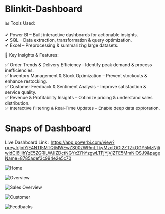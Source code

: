 # Blinkit-Dashboard
📊 Tools Used:  

✔ Power BI – Built interactive dashboards for actionable insights.  
✔ SQL – Data extraction, transformation & query optimization.  
✔ Excel – Preprocessing & summarizing large datasets.

🚀 Key Insights & Features:  

✅ Order Trends & Delivery Efficiency – Identify peak demand & process inefficiencies.  
✅ Inventory Management & Stock Optimization – Prevent stockouts & enhance restocking.  
✅ Customer Feedback & Sentiment Analysis – Improve satisfaction & service quality.  
✅ Revenue & Profitability Insights – Optimize pricing & understand sales distribution.  
✅ Interactive Filtering & Real-Time Updates – Enable deep data exploration. 


# Snaps of Dashboard

Live Dashboard Link : https://app.powerbi.com/view?r=eyJrIjoiYjE4NTI5MTQtMWEwZS00ZWRmLTkyMzctOGI2ZTZkOGY5MzNjIiwidCI6IjlhYzE5ZGRlLWJiZDctNGYxZi1hYzgwLTFjYjVjZTE5MmNlOSJ9&pageName=8785adef3c994e2e5c70

![Home](https://github.com/user-attachments/assets/3145312b-4093-4a07-8605-f36f38023857)

![Overview](https://github.com/user-attachments/assets/d52d7306-4982-4675-9757-3fe98d26b57f)

![Sales Overview](https://github.com/user-attachments/assets/8a7be3d7-a045-4d94-ab3c-d3dba1445485)

![Customer](https://github.com/user-attachments/assets/c8c16bff-649c-407e-8012-cde7df96a49e)

![Feedbacks](https://github.com/user-attachments/assets/db49169a-49e9-4371-864f-0e5ac15d8dc3)
